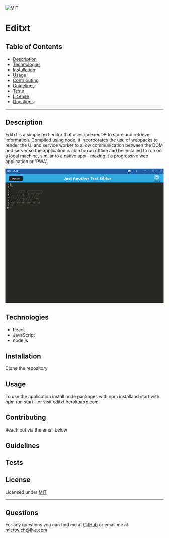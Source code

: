 
  ![MIT](https://img.shields.io/static/v1?label=License&message=MIT&color=green)
  # Editxt
  
  ## Table of Contents
  * [Description](#description)
  * [Technologies](#technologies)
  * [Installation](#installation)
  * [Usage](#usage)
  * [Contributing](#contributing)
  * [Guidelines](#guidelines)
  * [Tests](#tests)
  * [License](#license)
  * [Questions](#questions)
---

  ## Description
  Editxt is a simple text editor that uses indexedDB to store and retrieve information. Compiled using node, it incorporates the use of webpacks to render the UI and service worker to allow communication between the DOM and server so the application is able to run offline and be installed to run on a local machine, similar to a native app - making it a progressive web application or 'PWA'.

  ![screenshot](./assets/images/screenshot.png)

  ## Technologies
  * React
  * JavaScript
  * node.js
  

  ## Installation
   Clone the repository


  ## Usage
   To use the application install node packages with npm installand start with npm run start - or visit editxt.herokuapp.com


  ## Contributing
   Reach out via the email below


  ## Guidelines
   


  ## Tests
   


  ## License
   Licensed under [MIT](https://opensource.org/licenses/MIT) 

   ---

  ## Questions
   For any questions you can find me at [GitHub](https://github.com/mleftwich) or email me at [mleftwich@live.com](mailto:mleftwich@live.com) 
